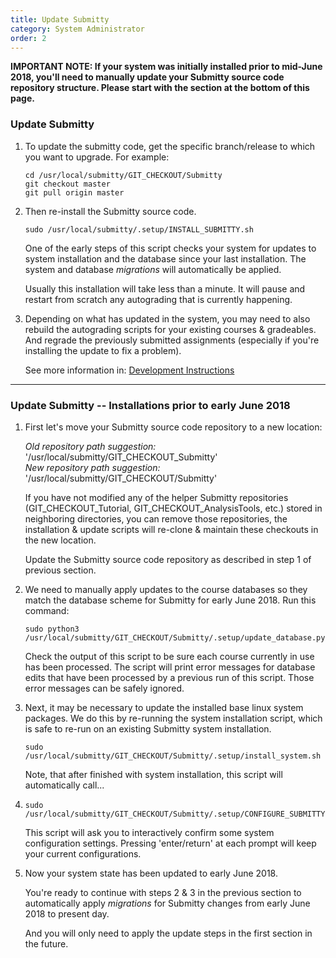 ```yaml
---
title: Update Submitty
category: System Administrator
order: 2
---
```



**IMPORTANT NOTE: If your system was initially installed prior to
mid-June 2018, you'll need to manually update your Submitty source
code repository structure.  Please start with the section at the
bottom of this page.**



### Update Submitty

1.  To update the submitty code, get the specific branch/release to which
    you want to upgrade.  For example:

    ```
    cd /usr/local/submitty/GIT_CHECKOUT/Submitty
    git checkout master
    git pull origin master
    ```


2.  Then re-install the Submitty source code.

    ```
    sudo /usr/local/submitty/.setup/INSTALL_SUBMITTY.sh
    ```

    One of the early steps of this script checks your system for
    updates to system installation and the database since your last
    installation.  The system and database _migrations_ will
    automatically be applied.
    
    Usually this installation will take less than a minute.  It will
    pause and restart from scratch any autograding that is currently
    happening.


3.  Depending on what has updated in the system, you may need to also
    rebuild the autograding scripts for your existing courses &
    gradeables.  And regrade the previously submitted assignments
    (especially if you're installing the update to fix a problem).

    See more information in:
    [Development Instructions](../developer/development_instructions)


---

### Update Submitty -- Installations prior to early June 2018


1.  First let's move your Submitty source code repository to a new location:

    _Old repository path suggestion:_ '/usr/local/submitty/GIT_CHECKOUT_Submitty'  
    _New repository path suggestion:_ '/usr/local/submitty/GIT_CHECKOUT/Submitty'     

    If you have not modified any of the helper Submitty repositories
    (GIT_CHECKOUT_Tutorial, GIT_CHECKOUT_AnalysisTools, etc.) stored in
    neighboring directories, you can remove those repositories, the
    installation & update scripts will re-clone & maintain these
    checkouts in the new location.

    Update the Submitty source code repository as described in step 1
    of previous section.


2.  We need to manually apply updates to the course databases so they
    match the database scheme for Submitty for early June 2018.  Run
    this command:

    ```
    sudo python3 /usr/local/submitty/GIT_CHECKOUT/Submitty/.setup/update_database.py
    ```

    Check the output of this script to be sure each course currently
    in use has been processed.  The script will print error messages
    for database edits that have been processed by a previous run of
    this script.  Those error messages can be safely ignored.


3.  Next, it may be necessary to update the installed base linux
    system packages.  We do this by re-running the system installation
    script, which is safe to re-run on an existing Submitty system
    installation.  

    ```
    sudo /usr/local/submitty/GIT_CHECKOUT/Submitty/.setup/install_system.sh
    ```

    Note, that after finished with system installation, this script
    will automatically call...


3.  ```
    sudo /usr/local/submitty/GIT_CHECKOUT/Submitty/.setup/CONFIGURE_SUBMITTY.sh
    ```

    This script will ask you to interactively confirm some system
    configuration settings.  Pressing 'enter/return' at each prompt
    will keep your current configurations.


4.  Now your system state has been updated to early June 2018.

    You're ready to continue with steps 2 & 3 in the previous section
    to automatically apply _migrations_ for Submitty changes from
    early June 2018 to present day.

    And you will only need to apply the update steps in the first
    section in the future.
    
                                                                                                    
                                                                                                    




